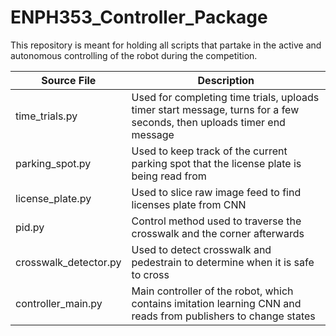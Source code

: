 # ENPH353_Controller_Package

This repository is meant for holding all scripts that partake in the active and autonomous controlling of the robot during the competition.

| Source File  |Description |
| ------------- | ------------- |
| time_trials.py | Used for completing time trials, uploads timer start message, turns for a few seconds, then uploads timer end message |
| parking_spot.py  | Used to keep track of the current parking spot that the license plate is being read from  |
| license_plate.py  | Used to slice raw image feed to find licenses plate from CNN |
| pid.py  | Control method used to traverse the crosswalk and the corner afterwards  |
| crosswalk_detector.py | Used to detect crosswalk and pedestrain to determine when it is safe to cross |
| controller_main.py | Main controller of the robot, which contains imitation learning CNN and reads from publishers to change states  |

